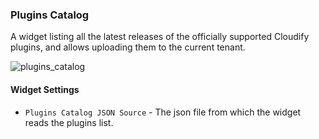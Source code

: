 ### Plugins Catalog
A widget listing all the latest releases of the officially supported Cloudify plugins, and allows uploading them to the current tenant. 

![plugins_catalog](https://docs.cloudify.co/4.5.5/images/ui/widgets/plugins-catalog.png)

#### Widget Settings
* `Plugins Catalog JSON Source`  - The json file from which the widget reads the plugins list. 
